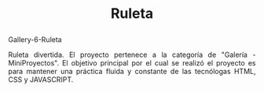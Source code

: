 # <p align="center">Ruleta</p>
Gallery-6-Ruleta
<p align="justify">
Ruleta divertida. El proyecto pertenece a
la categoría de "Galería - MiniProyectos". El objetivo principal por el
cual se realizó el proyecto es para mantener una práctica fluida y
constante de las tecnólogas HTML, CSS y JAVASCRIPT.
</p>
